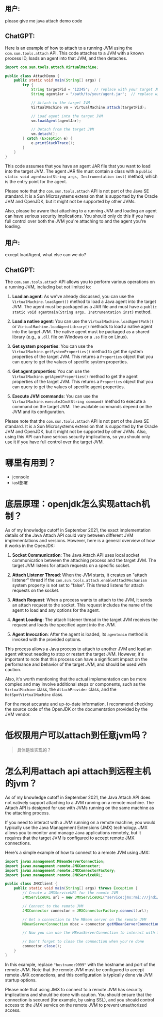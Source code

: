 ## 用户:
please give me java attach demo code


## ChatGPT:
Here is an example of how to attach to a running JVM using the `com.sun.tools.attach` API. This code attaches to a JVM with a known process ID, loads an agent into that JVM, and then detaches.

```java
import com.sun.tools.attach.VirtualMachine;

public class AttachDemo {
    public static void main(String[] args) {
        try {
            String targetPid = "12345";  // replace with your target JVM's PID
            String agentJar = "/path/to/your/agent.jar";  // replace with the path to your agent JAR file

            // Attach to the target JVM
            VirtualMachine vm = VirtualMachine.attach(targetPid);

            // Load agent into the target JVM
            vm.loadAgent(agentJar);

            // Detach from the target JVM
            vm.detach();
        } catch (Exception e) {
            e.printStackTrace();
        }
    }
}
```

This code assumes that you have an agent JAR file that you want to load into the target JVM. The agent JAR file must contain a class with a `public static void agentmain(String args, Instrumentation inst)` method, which is the entry point for the agent.

Please note that the `com.sun.tools.attach` API is not part of the Java SE standard. It is a Sun Microsystems extension that is supported by the Oracle JVM and OpenJDK, but it might not be supported by other JVMs.

Also, please be aware that attaching to a running JVM and loading an agent can have serious security implications. You should only do this if you have full control over both the JVM you're attaching to and the agent you're loading.

## 用户:
except loadAgent, what else can we do?

## ChatGPT:
The `com.sun.tools.attach` API allows you to perform various operations on a running JVM, including but not limited to:

1. **Load an agent**: As we've already discussed, you can use the `VirtualMachine.loadAgent()` method to load a Java agent into the target JVM. The agent must be packaged as a JAR file and must have a `public static void agentmain(String args, Instrumentation inst)` method.

2. **Load a native agent**: You can use the `VirtualMachine.loadAgentPath()` or `VirtualMachine.loadAgentLibrary()` methods to load a native agent into the target JVM. The native agent must be packaged as a shared library (e.g., a `.dll` file on Windows or a `.so` file on Linux).

3. **Get system properties**: You can use the `VirtualMachine.getSystemProperties()` method to get the system properties of the target JVM. This returns a `Properties` object that you can query to get the values of specific system properties.

4. **Get agent properties**: You can use the `VirtualMachine.getAgentProperties()` method to get the agent properties of the target JVM. This returns a `Properties` object that you can query to get the values of specific agent properties.

5. **Execute JVM commands**: You can use the `VirtualMachine.executeJCmd(String command)` method to execute a command on the target JVM. The available commands depend on the JVM and its configuration.

Please note that the `com.sun.tools.attach` API is not part of the Java SE standard. It is a Sun Microsystems extension that is supported by the Oracle JVM and OpenJDK, but it might not be supported by other JVMs. Also, using this API can have serious security implications, so you should only use it if you have full control over the target JVM.

# 哪里有用到？

* jconsole
* iast部署

# 底层原理：openjdk怎么实现attach机制？

As of my knowledge cutoff in September 2021, the exact implementation details of the Java Attach API could vary between different JVM implementations and versions. However, here is a general overview of how it works in the OpenJDK:

1. **Socket Communication**: The Java Attach API uses local socket communication between the attaching process and the target JVM. The target JVM listens for attach requests on a specific socket.

2. **Attach Listener Thread**: When the JVM starts, it creates an "attach listener" thread if the `com.sun.tools.attach.enableAttachMechanism` system property is not set to "false". This thread listens for attach requests on the socket.

3. **Attach Request**: When a process wants to attach to the JVM, it sends an attach request to the socket. This request includes the name of the agent to load and any options for the agent.

4. **Agent Loading**: The attach listener thread in the target JVM receives the request and loads the specified agent into the JVM.

5. **Agent Invocation**: After the agent is loaded, its `agentmain` method is invoked with the provided options.

This process allows a Java process to attach to another JVM and load an agent without needing to stop or restart the target JVM. However, it's important to note that this process can have a significant impact on the performance and behavior of the target JVM, and should be used with caution.

Also, it's worth mentioning that the actual implementation can be more complex and may involve additional steps or components, such as the `VirtualMachine` class, the `AttachProvider` class, and the `HotSpotVirtualMachine` class.

For the most accurate and up-to-date information, I recommend checking the source code of the OpenJDK or the documentation provided by the JVM vendor.

# 低权限用户可以attach到任意jvm吗？

> 具体是谁实现的？

# 怎么利用attach api attach到远程主机的jvm？

As of my knowledge cutoff in September 2021, the Java Attach API does not natively support attaching to a JVM running on a remote machine. The Attach API is designed for use with JVMs running on the same machine as the attaching process.

If you need to interact with a JVM running on a remote machine, you would typically use the Java Management Extensions (JMX) technology. JMX allows you to monitor and manage Java applications remotely, but it requires that the target JVM is configured to accept remote JMX connections.

Here's a simple example of how to connect to a remote JVM using JMX:

```java
import javax.management.MBeanServerConnection;
import javax.management.remote.JMXConnector;
import javax.management.remote.JMXConnectorFactory;
import javax.management.remote.JMXServiceURL;

public class JMXClient {
    public static void main(String[] args) throws Exception {
        // Create a JMXServiceURL for the remote JVM
        JMXServiceURL url = new JMXServiceURL("service:jmx:rmi:///jndi/rmi://hostname:9999/jmxrmi");

        // Connect to the remote JVM
        JMXConnector connector = JMXConnectorFactory.connect(url);

        // Get a connection to the MBean server on the remote JVM
        MBeanServerConnection mbsc = connector.getMBeanServerConnection();

        // Now you can use the MBeanServerConnection to interact with the remote JVM...

        // Don't forget to close the connection when you're done
        connector.close();
    }
}
```

In this example, replace `"hostname:9999"` with the hostname and port of the remote JVM. Note that the remote JVM must be configured to accept remote JMX connections, and this configuration is typically done via JVM startup options.

Please note that using JMX to connect to a remote JVM has security implications and should be done with caution. You should ensure that the connection is secured (for example, by using SSL), and you should control access to the JMX service on the remote JVM to prevent unauthorized access.